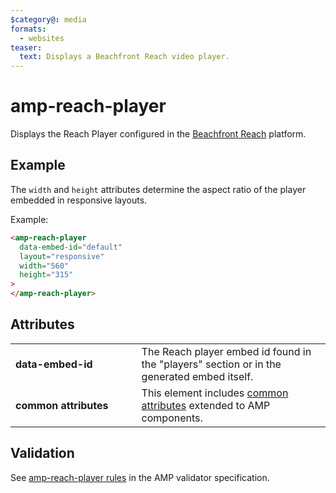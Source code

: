 ```yaml
---
$category@: media
formats:
  - websites
teaser:
  text: Displays a Beachfront Reach video player.
---
```


<!---
Copyright 2016 The AMP HTML Authors. All Rights Reserved.

Licensed under the Apache License, Version 2.0 (the "License");
you may not use this file except in compliance with the License.
You may obtain a copy of the License at

      http://www.apache.org/licenses/LICENSE-2.0

Unless required by applicable law or agreed to in writing, software
distributed under the License is distributed on an "AS-IS" BASIS,
WITHOUT WARRANTIES OR CONDITIONS OF ANY KIND, either express or implied.
See the License for the specific language governing permissions and
limitations under the License.
-->

# amp-reach-player

Displays the Reach Player configured in the [Beachfront Reach](http://beachfrontreach.com) platform.

## Example

The `width` and `height` attributes determine the aspect ratio of the player embedded in responsive layouts.

Example:

```html
<amp-reach-player
  data-embed-id="default"
  layout="responsive"
  width="560"
  height="315"
>
</amp-reach-player>
```

## Attributes

<table>
  <tr>
    <td width="40%"><strong>data-embed-id</strong></td>
    <td>The Reach player embed id found in the "players" section or in the generated embed itself.</td>
  </tr>
  <tr>
    <td width="40%"><strong>common attributes</strong></td>
    <td>This element includes <a href="https://amp.dev/documentation/guides-and-tutorials/learn/common_attributes">common attributes</a> extended to AMP components.
</td>
  </tr>
</table>

## Validation

See [amp-reach-player rules](https://github.com/ampproject/amphtml/blob/main/extensions/amp-reach-player/validator-amp-reach-player.protoascii) in the AMP validator specification.
